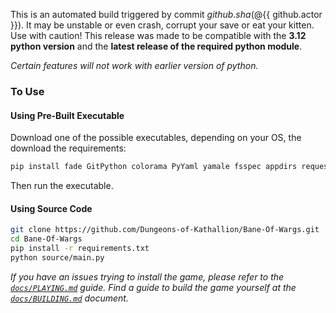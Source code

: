 This is an automated build triggered by commit ${{ github.sha }} (@${{ github.actor }}). It may be unstable or even crash, corrupt your save or eat your kitten. Use with caution!
This release was made to be compatible with the **3.12 python version** and the **latest release of the required python module**.

_Certain features will not work with earlier version of python._

### To Use

#### Using Pre-Built Executable
Download one of the possible executables, depending on your OS, the download the requirements:
```bash
pip install fade GitPython colorama PyYaml yamale fsspec appdirs requests rich
```
Then run the executable.

#### Using Source Code
```bash
git clone https://github.com/Dungeons-of-Kathallion/Bane-Of-Wargs.git
cd Bane-Of-Wargs
pip install -r requirements.txt
python source/main.py
```
_If you have an issues trying to install the game, please refer to the [`docs/PLAYING.md`](https://github.com/Dungeons-of-Kathallion/Bane-Of-Wargs/blob/master/docs/PLAYING.md) guide._
_Find a guide to build the game yourself at the [`docs/BUILDING.md`](https://github.com/Dungeons-of-Kathallion/Bane-Of-Wargs/blob/master/docs/BUILDING.md) document._
